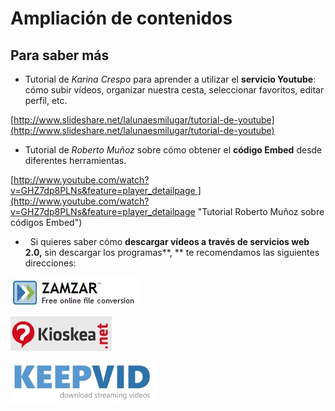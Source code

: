 # Ampliación de contenidos

## Para saber más

*   Tutorial de _Karina Crespo_ para aprender a utilizar el **servicio Youtube**: cómo subir vídeos, organizar nuestra cesta, seleccionar favoritos, editar perfil, etc.

[http://www.slideshare.net/lalunaesmilugar/tutorial-de-youtube](http://www.slideshare.net/lalunaesmilugar/tutorial-de-youtube)

*   Tutorial de _Roberto Muñoz_ sobre cómo obtener el **código Embed** desde diferentes herramientas.

[http://www.youtube.com/watch?v=GHZ7dp8PLNs&feature=player_detailpage ](http://www.youtube.com/watch?v=GHZ7dp8PLNs&feature=player_detailpage "Tutorial Roberto Muñoz sobre códigos Embed")

*     Si quieres saber cómo **descargar vídeos a través de servicios web 2.0,** sin descargar los programas**, ** te recomendamos las siguientes direcciones:


[![Logo de Zamzar para convertir videos](img/Zamzar.jpg "Logo Zamzar")](http://www.zamzar.com/url/ "Zamzar. Descargar videos desde la red")



[![Logo kioskea](img/kioskea.jpg "Logo Kioskea.net")](http://es.kioskea.net/faq/2033-bajar-videos-de-youtube-al-pc-sin-instalar-ningun-programa "Kioskea. Descargar videos desde la red")



[![Logo Keepvid](img/keepvid.jpg "Logo Keepvid")](http://keepvid.com/ "Keepvid. Descargar vídeos desde la red")




